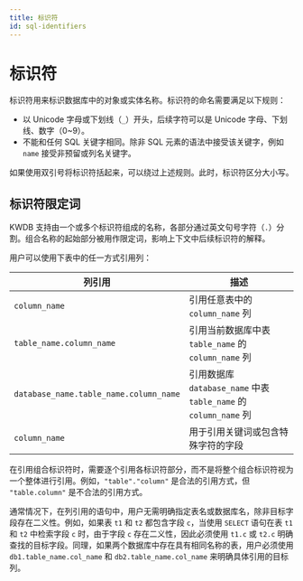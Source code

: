```yaml
---
title: 标识符
id: sql-identifiers
---
```


# 标识符

标识符用来标识数据库中的对象或实体名称。标识符的命名需要满足以下规则：

- 以 Unicode 字母或下划线（`_`）开头，后续字符可以是 Unicode 字母、下划线、数字（0~9）。
- 不能和任何 SQL 关键字相同。除非 SQL 元素的语法中接受该关键字，例如 `name` 接受非预留或列名关键字。

如果使用双引号将标识符括起来，可以绕过上述规则。此时，标识符区分大小写。

## 标识符限定词

KWDB 支持由一个或多个标识符组成的名称，各部分通过英文句号字符（`.`）分割。组合名称的起始部分被用作限定词，影响上下文中后续标识符的解释。

用户可以使用下表中的任一方式引用列：

| 列引用                                 | 描述                                                             |
| -------------------------------------- | ---------------------------------------------------------------- |
| `column_name`                          | 引用任意表中的 `column_name` 列                                  |
| `table_name.column_name`             | 引用当前数据库中表 `table_name` 的 `column_name` 列              |
| `database_name.table_name.column_name` | 引用数据库 `database_name` 中表 `table_name` 的 `column_name` 列 |
| `column_name`                        | 用于引用关键词或包含特殊字符的字段                               |

在引用组合标识符时，需要逐个引用各标识符部分，而不是将整个组合标识符视为一个整体进行引用。例如，`"table"."column"` 是合法的引用方式，但 `"table.column"` 是不合法的引用方式。

通常情况下，在列引用的语句中，用户无需明确指定表名或数据库名，除非目标字段存在二义性。例如，如果表 `t1` 和 `t2` 都包含字段 `c`，当使用 `SELECT` 语句在表 `t1` 和 `t2` 中检索字段 `c` 时，由于字段 `c` 存在二义性，因此必须使用 `t1.c` 或 `t2.c` 明确查找的目标字段。同理，如果两个数据库中存在具有相同名称的表，用户必须使用 `db1.table_name.col_name` 和 `db2.table_name.col_name` 来明确具体引用的目标列。
